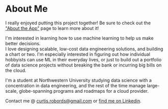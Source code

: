# About Me

I really enjoyed putting this project together! Be sure to check out the ["About the App"](about) page to 
learn more about it!

I'm interested in learning how to use machine learning to help us make better decisions.  
I love designing scalable, low-cost data engineering solutions, and building a chart or two.  I'm especially
interested in figuring out how individual hobbyists can use ML in their everyday lives, or just to build out
a portfolio of data science projects without breaking the bank or incurring big bills on the cloud.
  
I'm a student at Northwestern University studying data science with a concentration in data engineering, 
and the rest of the time manage large-scale, globe-spanning programs and roadmaps for a cloud provider. 

Contact me @ [curtis.robords@gmail.com](mailto:curtis.robords@gmail.com) or
 [find me on Linkedin](https://www.linkedin.com/in/curtisrobords/).